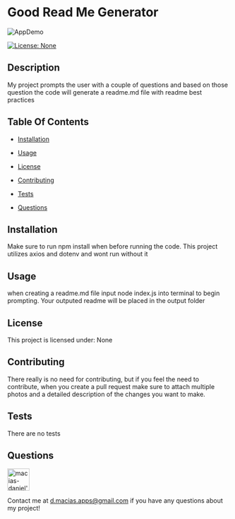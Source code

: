 
# Good Read Me Generator

![AppDemo](https://media.giphy.com/media/f6h3ac3uQe5edYQqdS/giphy.gif)
 
[![License: None](https://img.shields.io/badge/License-None-blue.svg)](https://github.com/macias-daniel/good-readme-generator)

## Description

My project prompts the user with a couple of questions and based on those question the code will generate a readme.md file with readme best practices

## Table Of Contents

* [Installation](#Installation)

* [Usage](#Usage)

* [License](#License)

* [Contributing](#Contributing)

* [Tests](#Tests)

* [Questions](#Questions)

## Installation
Make sure to run npm install when before running the code. This project utilizes axios and dotenv and wont run without it

## Usage
when creating a readme.md file input node index.js into terminal to begin prompting. Your outputed readme will be placed in the output folder

## License
This project is licensed under: None

## Contributing 
There really is no need for contributing, but if you feel the need to contribute, when you create a pull request make sure to attach multiple photos and a detailed description of the changes you want to make.

## Tests
There are no tests

## Questions
<img src= "https://avatars2.githubusercontent.com/u/59327488?v=4" alt= "macias-daniel's avatar" width="50">

Contact me at d.macias.apps@gmail.com if you have any questions about my project!

